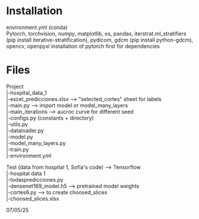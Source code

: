 # Installation
environment.yml (conda)  
Pytorch, torchvision, numpy, matplotlib, os, pandas, iterstrat.ml_stratifiers (pip install iterative-stratification), pydicom, gdcm (pip install python-gdcm), opencv, openpyxl
installation of pytorch first for dependencies  
  
# Files
Project  
|-hospital_data_1  
|-excel_predicciones.xlsx --> "selected_cortes" sheet for labels    
|-main.py --> import model or model_many_layers  
|-main_iterations --> aucroc curve for different seed  
|-configs.py (constants + directory)  
|-utils.py  
|-dataloader.py  
|-model.py  
|-model_many_layers.py  
|-train.py  
|-environment.yml  
  
Test (data from hospital 1, Sofia's code) --> Tensorflow  
|-hospital data 1  
|-todaspredicciones.py  
|-densenet169_model.h5 --> pretrained model weights  
|-cortes6.py --> to create choosed_slices  
|-choosed_slices.xlsx  
  
07/05/25  

